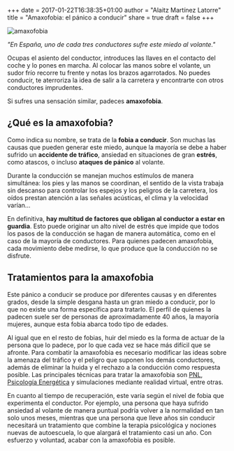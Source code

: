 +++
date = 2017-01-22T16:38:35+01:00
author = "Alaitz Martínez Latorre"
title = "Amaxofobia: el pánico a conducir"
share = true
draft = false
+++

![amaxofobia](/images/amaxofobia.jpg)

*"En España, uno de cada tres conductores sufre este miedo al volante."*

Ocupas el asiento del conductor, introduces las llaves en el contacto del coche y lo pones en marcha. Al colocar las manos sobre el volante, un sudor frío recorre tu frente y notas los brazos agarrotados. No puedes conducir, te aterroriza la idea de salir a la carretera y encontrarte con otros conductores imprudentes.

Si sufres una sensación similar, padeces **amaxofobia**.

## ¿Qué es la amaxofobia?

Como indica su nombre, se trata de la **fobia a conducir**. Son muchas las causas que pueden generar este miedo, aunque la mayoría se debe a haber sufrido un **accidente de tráfico**, ansiedad en situaciones de gran **estrés**, como atascos, o incluso **ataques de pánico** al volante.

Durante la conducción se manejan muchos estímulos de manera simultánea: los pies y las manos se coordinan, el sentido de la vista trabaja sin descanso para controlar los espejos y los peligros de la carretera, los oídos prestan atención a las señales acústicas, el clima y la velocidad varían…

En definitiva, **hay multitud de factores que obligan al conductor a estar en guardia**. Esto puede originar un alto nivel de estrés que impide que todos los pasos de la conducción se hagan de manera automática, como en el caso de la mayoría de conductores. Para quienes padecen amaxofobia, cada movimiento debe medirse, lo que produce que la conducción no se disfrute.

## Tratamientos para la amaxofobia

Este pánico a conducir se produce por diferentes causas y en diferentes grados, desde la simple desgana hasta un gran miedo a conducir, por lo que no existe una forma específica para tratarlo. El perfil de quienes la padecen suele ser de personas de aproximadamente 40 años, la mayoría mujeres, aunque esta fobia abarca todo tipo de edades.

Al igual que en el resto de fobias, huir del miedo es la forma de actuar de la persona que lo padece, por lo que cada vez se hace más difícil que se afronte. Para combatir la amaxofobia es necesario modificar las ideas sobre la amenaza del tráfico y el peligro que suponen los demás conductores, además de eliminar la huida y el rechazo a la conducción como respuesta posible. Las principales técnicas para tratar la amaxofobia son [PNL](https://psicologiaymente.net/vida/programacion-neurolinguistica), [Psicología Energética](http://www.victoriacadarso.com/psicologia-energetica/) y simulaciones mediante realidad virtual, entre otras.

En cuanto al tiempo de recuperación, este varía según el nivel de fobia que experimenta el conductor. Por ejemplo, una persona que haya sufrido ansiedad al volante de manera puntual podría volver a la normalidad en tan solo unos meses, mientras que una persona que lleve años sin conducir necesitará un tratamiento que combine la terapia psicológica y nociones nuevas de autoescuela, lo que alargará el tratamiento casi un año. Con esfuerzo y voluntad, acabar con la amaxofobia es posible.

